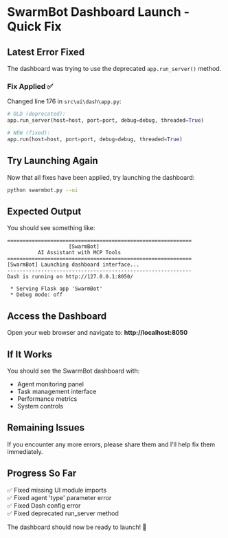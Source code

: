 # SwarmBot Dashboard Launch - Quick Fix

## Latest Error Fixed
The dashboard was trying to use the deprecated `app.run_server()` method. 

### Fix Applied ✅
Changed line 176 in `src\ui\dash\app.py`:
```python
# OLD (deprecated):
app.run_server(host=host, port=port, debug=debug, threaded=True)

# NEW (fixed):
app.run(host=host, port=port, debug=debug, threaded=True)
```

## Try Launching Again
Now that all fixes have been applied, try launching the dashboard:

```bash
python swarmbot.py --ui
```

## Expected Output
You should see something like:
```
============================================================
                    [SwarmBot]
          AI Assistant with MCP Tools
============================================================
[SwarmBot] Launching dashboard interface...
------------------------------------------------------------
Dash is running on http://127.0.0.1:8050/

 * Serving Flask app 'SwarmBot'
 * Debug mode: off
```

## Access the Dashboard
Open your web browser and navigate to: **http://localhost:8050**

## If It Works
You should see the SwarmBot dashboard with:
- Agent monitoring panel
- Task management interface
- Performance metrics
- System controls

## Remaining Issues
If you encounter any more errors, please share them and I'll help fix them immediately.

## Progress So Far
✅ Fixed missing UI module imports  
✅ Fixed agent 'type' parameter error  
✅ Fixed Dash config error  
✅ Fixed deprecated run_server method  

The dashboard should now be ready to launch! 🚀
